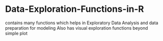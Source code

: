 # Data-Exploration-Functions-in-R
contains many functions which helps in Exploratory Data Analysis and data preparation for modeling
Also has visual exploration functions beyond simple plot
